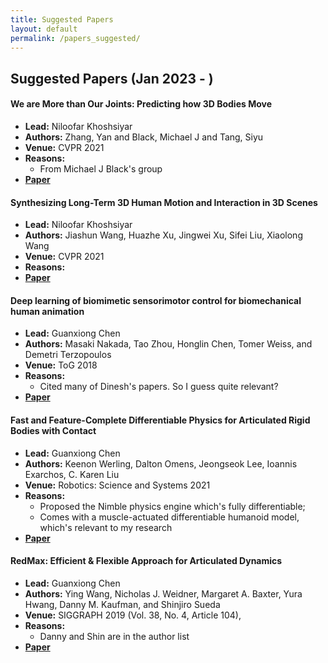 ```yaml
---
title: Suggested Papers
layout: default
permalink: /papers_suggested/
---
```


## Suggested Papers (Jan 2023 - )

#### We are More than Our Joints: Predicting how 3D Bodies Move
* **Lead:** Niloofar Khoshsiyar
* **Authors:** Zhang, Yan and Black, Michael J and Tang, Siyu
* **Venue:** CVPR 2021
* **Reasons:**
    * From Michael J Black's group
* [**Paper**](https://yz-cnsdqz.github.io/eigenmotion/MOJO/index.html/)

#### Synthesizing Long-Term 3D Human Motion and Interaction in 3D Scenes
* **Lead:** Niloofar Khoshsiyar
* **Authors:** Jiashun Wang, Huazhe Xu, Jingwei Xu, Sifei Liu, Xiaolong Wang
* **Venue:** CVPR 2021
* **Reasons:**
* [**Paper**](https://jiashunwang.github.io/Long-term-Motion-in-3D-Scenes/)

#### Deep learning of biomimetic sensorimotor control for biomechanical human animation
* **Lead:** Guanxiong Chen
* **Authors:** Masaki Nakada, Tao Zhou, Honglin Chen, Tomer Weiss, and Demetri Terzopoulos
* **Venue:** ToG 2018
* **Reasons:**
    * Cited many of Dinesh's papers. So I guess quite relevant?
* [**Paper**](https://dl.acm.org/doi/10.1145/3197517.3201305)

#### Fast and Feature-Complete Differentiable Physics for Articulated Rigid Bodies with Contact
* **Lead:** Guanxiong Chen
* **Authors:** Keenon Werling, Dalton Omens, Jeongseok Lee, Ioannis Exarchos, C. Karen Liu
* **Venue:** Robotics: Science and Systems 2021
* **Reasons:**
    * Proposed the Nimble physics engine which's fully differentiable;
    * Comes with a muscle-actuated differentiable humanoid model, which's relevant to my research
* [**Paper**](https://arxiv.org/abs/2103.16021)

#### RedMax: Efficient & Flexible Approach for Articulated Dynamics
* **Lead:** Guanxiong Chen
* **Authors:** Ying Wang, Nicholas J. Weidner, Margaret A. Baxter, Yura Hwang, Danny M. Kaufman, and Shinjiro Sueda
* **Venue:** SIGGRAPH 2019 (Vol. 38, No. 4, Article 104),
* **Reasons:**
    * Danny and Shin are in the author list
* [**Paper**](http://faculty.cs.tamu.edu/sueda/projects/redmax/)